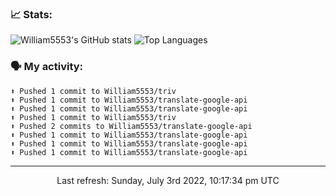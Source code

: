 ### 📈 Stats:
![William5553's GitHub stats](https://github-readme-stats.vercel.app/api?username=william5553&show_icons=true)
![Top Languages](https://github-readme-stats.vercel.app/api/top-langs/?username=william5553&langs_count=10&layout=compact)

### 🗣 My activity:
```
⬆️ Pushed 1 commit to William5553/triv
⬆️ Pushed 1 commit to William5553/translate-google-api
⬆️ Pushed 1 commit to William5553/translate-google-api
⬆️ Pushed 1 commit to William5553/triv
⬆️ Pushed 2 commits to William5553/translate-google-api
⬆️ Pushed 1 commit to William5553/translate-google-api
⬆️ Pushed 1 commit to William5553/translate-google-api
⬆️ Pushed 1 commit to William5553/translate-google-api
```

------------
<p align="center">Last refresh: Sunday, July 3rd 2022, 10:17:34 pm UTC</p>
